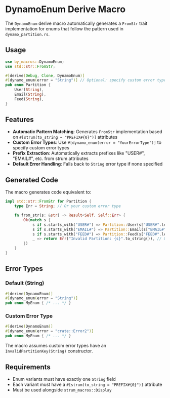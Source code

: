 # DynamoEnum Derive Macro

The `DynamoEnum` derive macro automatically generates a `FromStr` trait implementation for enums that follow the pattern used in `dynamo_partition.rs`.

## Usage

```rust
use by_macros::DynamoEnum;
use std::str::FromStr;

#[derive(Debug, Clone, DynamoEnum)]
#[dynamo_enum(error = "String")] // Optional: specify custom error type
pub enum Partition {
    User(String),
    Email(String),
    Feed(String),
}
```

## Features

- **Automatic Pattern Matching**: Generates `FromStr` implementation based on `#[strum(to_string = "PREFIX#{0}")]` attributes
- **Custom Error Types**: Use `#[dynamo_enum(error = "YourErrorType")]` to specify custom error types
- **Prefix Extraction**: Automatically extracts prefixes like "USER#", "EMAIL#", etc. from strum attributes
- **Default Error Handling**: Falls back to `String` error type if none specified

## Generated Code

The macro generates code equivalent to:

```rust
impl std::str::FromStr for Partition {
    type Err = String; // Or your custom error type

    fn from_str(s: &str) -> Result<Self, Self::Err> {
        Ok(match s {
            s if s.starts_with("USER#") => Partition::User(s["USER#".len()..].to_string()),
            s if s.starts_with("EMAIL#") => Partition::Email(s["EMAIL#".len()..].to_string()),
            s if s.starts_with("FEED#") => Partition::Feed(s["FEED#".len()..].to_string()),
            _ => return Err("Invalid Partition: {s}".to_string()), // Or custom error
        })
    }
}
```

## Error Types

### Default (String)
```rust
#[derive(DynamoEnum)]
#[dynamo_enum(error = "String")]
pub enum MyEnum { /* ... */ }
```

### Custom Error Type
```rust
#[derive(DynamoEnum)]
#[dynamo_enum(error = "crate::Error2")]
pub enum MyEnum { /* ... */ }
```

The macro assumes custom error types have an `InvalidPartitionKey(String)` constructor.

## Requirements

- Enum variants must have exactly one `String` field
- Each variant must have a `#[strum(to_string = "PREFIX#{0}")]` attribute
- Must be used alongside `strum_macros::Display`
